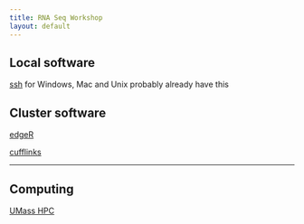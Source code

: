 ```yaml
---
title: RNA Seq Workshop
layout: default
---
```


## Local software

[ssh](http://www.openssh.com/) for Windows, Mac and Unix probably already have this


## Cluster software

[edgeR](http://master.bioconductor.org/packages/release/bioc/html/edgeR.html "edgeR")

[cufflinks](https://github.com/cole-trapnell-lab/cufflinks "cufflinks")


---

## Computing

[UMass HPC](http://wiki.umassrc.org/wiki/index.php/Main_Page)  



